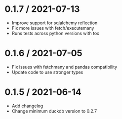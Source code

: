 
0.1.7 / 2021-07-13
==================
  * Improve support for sqlalchemy reflection
  * Fix more issues with fetch/executemany
  * Runs tests across python versions with tox

0.1.6 / 2021-07-05
===================

  * Fix issues with fetchmany and pandas compatibility
  * Update code to use stronger types

0.1.5 / 2021-06-14
===================

  * Add changelog
  * Change minimum duckdb version to 0.2.7

